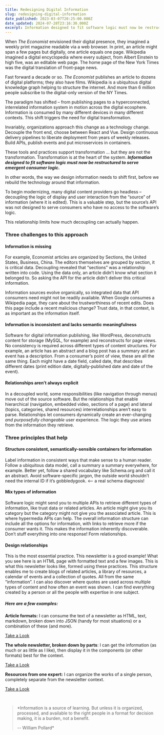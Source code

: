 ```yaml
---
title: Redesigning Digital Information
slug: redesigning-digital-information
date_published: 2023-03-07T20:25:00.000Z
date_updated: 2024-07-28T23:16:30.000Z
excerpt: Information designed to fit software logic must now be restructured to serve emergent consumer logic.
---
```


When *The Economist* envisioned their digital presence, they imagined a weekly print magazine readable via a web browser. In print, an article might span a few pages but digitally, one article equals one page. Wikipedia imagined a digital encyclopedia where every subject, from Albert Einstein to high five, was an editable web page. The home page of the New York Times was the digital translation of front-page news.

Fast forward a decade or so. *The Economist* publishes an article to dozens of digital platforms; they also have films. Wikipedia is a ubiquitous digital knowledge graph helping to structure the internet. And more than 6 million people subscribe to the digital-only version of the NY Times.

The paradigm has shifted – from publishing pages to a hyperconnected, interrelated information system in motion across the digital ecosphere. Information is consumed by many different devices in many different contexts. This shift triggers the need for digital transformation.

Invariably, organizations approach this change as a technology change. Decouple the front end, choose between React and Vue. Design continuous delivery pipelines to liberate deployment from years of weekly releases. Build APIs, publish events and put microservices in containers.

These tools and practices support transformation … but they are not the transformation. Transformation is at the heart of the system. ***Information designed to fit software logic must now be restructured to serve emergent consumer logic.***

In other words, the way we design information needs to shift first, before we rebuild the technology around that information.

To begin modernizing, many digital content providers go headless – decoupling the logic of display and user interaction from the “source” of information (where it is edited). This is a valuable step, but the source’s API was not designed to serve consumers who have no access to the software’s logic.

This relationship limits how much decoupling can actually happen.

### Three challenges to this approach

#### Information is missing

For example, Economist articles are organized by Sections, the United States, Business, China. The editors themselves are grouped by section, it is critical data. Decoupling revealed that “sections” was a relationship written into code. Using the data only, an article didn’t know what section it belonged to. So asking the API for the article didn’t deliver this critical information.

Information sources evolve organically, so integrated data that API consumers need might not be readily available. When Google consumes a Wikipedia page, they care about the trustworthiness of recent edits. Does this page include a recent malicious change? Trust data, in that context, is as important as the information itself.

#### Information is inconsistent and lacks semantic meaningfulness

Software for digital information publishing, like WordPress, deconstructs content for storage (MySQL, for example) and reconstructs for page views. No consistency is required across different types of content structures. For example, an article has an abstract and a blog post has a summary and an event has a description. From a consumer’s point of view, these are all the same thing. Each might have a date field, called date, that describes different dates (print edition date, digitally-published date and date of the event).

#### Relationships aren’t always explicit

In a decoupled world, some responsibilities (like navigation through menus) move out of the source software. But the relationships that enable hierarchical (navigation, embedded video, sections of a page) and lateral (topics, categories, shared resources) interrelationships aren’t easy to parse. Relationships let consumers dynamically create an ever-changing *and purposefully changeable* user experience. The logic they use arises from the information they retrieve.

### Three principles that help

#### Structure consistent, semantically-sensible containers for information

Label information in consistent ways that make sense to a human reader. Follow a ubiquitous data model, call a summary a summary everywhere, for example. Better yet, follow a shared vocabulary like Schema.org and call it an abstract. Avoid software-specific jargon, the outside world shouldn’t need the internal ID if it’s gobbledygook. <– a real schema diagnosis!

#### Mix types of information

Software logic might send you to multiple APIs to retrieve different types of information, like trust data or related articles. An article might give you its category but the category might not give you the associated article. This is where hypermedia APIs can help. The overall information structure can include all the options for information, with links to retrieve more if the consumer wants it. This makes the information inherently discoverable. Don’t stuff everything into one response! Form relationships.

#### Design relationships

This is the most essential practice. This newsletter is a good example! What you see here is an HTML page with formatted text and a few images. This is what this newsletter looks like, formed using these practices. This structure enables me to create blogs of related articles, a library of resources, a calendar of events and a collection of quotes. All from the same “information”. I can also discover where quotes are used across multiple types of content and how often an event was shown. I can find everything created by a person or all the people with expertise in one subject.

##### **Here are a few examples**:

**Article formats:** I can consume the text of a newsletter as HTML, text, markdown, broken down into JSON (handy for most situations) or a combination of these (and more).

[Take a Look](https://gist.github.com/dianamontalion/175fef20efd49ee31421a55355234856)

**The whole newsletter, broken down by parts**: I can get the information (as much or as little as I like), then display it in the components (or other formats) best for the context.

[Take a Look](https://gist.github.com/dianamontalion/45edb70d535a72e2d57c5599d8277e3e)

**Resources from one expert:** I can organize the works of a single person, completely separate from the newsletter context.

[Take a Look](https://gist.github.com/dianamontalion/407257dd553b7fac97eefb3f8f98afed)

​

> *Information is a source of learning. But unless it is organized, processed, and available to the right people in a format for decision making, it is a burden, not a benefit.
> 
> -- William Pollard*
